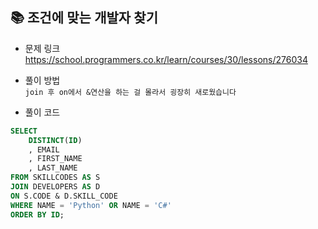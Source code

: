 ## 📚 조건에 맞는 개발자 찾기
- 문제 링크
  <br /> https://school.programmers.co.kr/learn/courses/30/lessons/276034
  
- 풀이 방법
  <br /> `join 후 on에서 &연산을 하는 걸 몰라서 굉장히 새로웠습니다`
  
- 풀이 코드
```sql
SELECT 
    DISTINCT(ID)
    , EMAIL
    , FIRST_NAME
    , LAST_NAME
FROM SKILLCODES AS S
JOIN DEVELOPERS AS D
ON S.CODE & D.SKILL_CODE
WHERE NAME = 'Python' OR NAME = 'C#'
ORDER BY ID;
``` 
